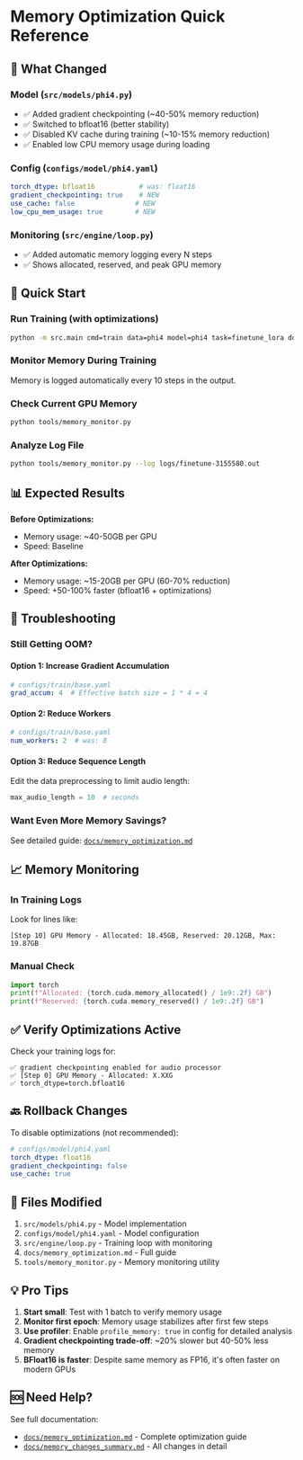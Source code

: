 # Memory Optimization Quick Reference

## 🎯 What Changed

### Model (`src/models/phi4.py`)
- ✅ Added gradient checkpointing (~40-50% memory reduction)
- ✅ Switched to bfloat16 (better stability)
- ✅ Disabled KV cache during training (~10-15% memory reduction)
- ✅ Enabled low CPU memory usage during loading

### Config (`configs/model/phi4.yaml`)
```yaml
torch_dtype: bfloat16           # was: float16
gradient_checkpointing: true    # NEW
use_cache: false               # NEW
low_cpu_mem_usage: true        # NEW
```

### Monitoring (`src/engine/loop.py`)
- ✅ Added automatic memory logging every N steps
- ✅ Shows allocated, reserved, and peak GPU memory

## 🚀 Quick Start

### Run Training (with optimizations)
```bash
python -m src.main cmd=train data=phi4 model=phi4 task=finetune_lora ddp=True
```

### Monitor Memory During Training
Memory is logged automatically every 10 steps in the output.

### Check Current GPU Memory
```bash
python tools/memory_monitor.py
```

### Analyze Log File
```bash
python tools/memory_monitor.py --log logs/finetune-3155580.out
```

## 📊 Expected Results

**Before Optimizations:**
- Memory usage: ~40-50GB per GPU
- Speed: Baseline

**After Optimizations:**
- Memory usage: ~15-20GB per GPU (60-70% reduction)
- Speed: +50-100% faster (bfloat16 + optimizations)

## 🔧 Troubleshooting

### Still Getting OOM?

#### Option 1: Increase Gradient Accumulation
```yaml
# configs/train/base.yaml
grad_accum: 4  # Effective batch size = 1 * 4 = 4
```

#### Option 2: Reduce Workers
```yaml
# configs/train/base.yaml
num_workers: 2  # was: 8
```

#### Option 3: Reduce Sequence Length
Edit the data preprocessing to limit audio length:
```python
max_audio_length = 10  # seconds
```

### Want Even More Memory Savings?

See detailed guide: [`docs/memory_optimization.md`](memory_optimization.md)

## 📈 Memory Monitoring

### In Training Logs
Look for lines like:
```
[Step 10] GPU Memory - Allocated: 18.45GB, Reserved: 20.12GB, Max: 19.87GB
```

### Manual Check
```python
import torch
print(f"Allocated: {torch.cuda.memory_allocated() / 1e9:.2f} GB")
print(f"Reserved: {torch.cuda.memory_reserved() / 1e9:.2f} GB")
```

## ✅ Verify Optimizations Active

Check your training logs for:
```
✅ gradient checkpointing enabled for audio processor
✅ [Step 0] GPU Memory - Allocated: X.XXG
✅ torch_dtype=torch.bfloat16
```

## 🔙 Rollback Changes

To disable optimizations (not recommended):
```yaml
# configs/model/phi4.yaml
torch_dtype: float16
gradient_checkpointing: false
use_cache: true
```

## 📝 Files Modified

1. `src/models/phi4.py` - Model implementation
2. `configs/model/phi4.yaml` - Model configuration
3. `src/engine/loop.py` - Training loop with monitoring
4. `docs/memory_optimization.md` - Full guide
5. `tools/memory_monitor.py` - Memory monitoring utility

## 💡 Pro Tips

1. **Start small**: Test with 1 batch to verify memory usage
2. **Monitor first epoch**: Memory usage stabilizes after first few steps
3. **Use profiler**: Enable `profile_memory: true` in config for detailed analysis
4. **Gradient checkpointing trade-off**: ~20% slower but 40-50% less memory
5. **BFloat16 is faster**: Despite same memory as FP16, it's often faster on modern GPUs

## 🆘 Need Help?

See full documentation:
- [`docs/memory_optimization.md`](memory_optimization.md) - Complete optimization guide
- [`docs/memory_changes_summary.md`](memory_changes_summary.md) - All changes in detail
